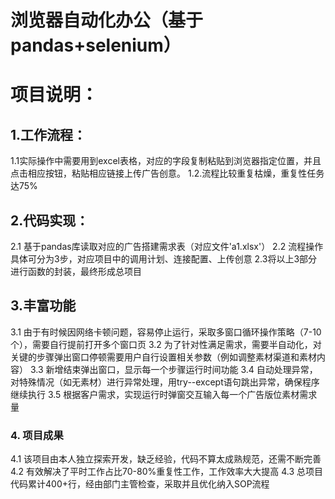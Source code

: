 # 浏览器自动化办公（基于pandas+selenium）
# 项目说明：
## 1.工作流程：
 1.1实际操作中需要用到excel表格，对应的字段复制粘贴到浏览器指定位置，并且点击相应按钮，粘贴相应链接上传广告创意。
 1.2.流程比较重复枯燥，重复性任务达75%
## 2.代码实现：
2.1 基于pandas库读取对应的广告搭建需求表（对应文件'a1.xlsx'）
2.2 流程操作具体可分为3步，对应项目中的调用计划、连接配置、上传创意
2.3将以上3部分 进行函数的封装，最终形成总项目

## 3.丰富功能
3.1 由于有时候因网络卡顿问题，容易停止运行，采取多窗口循环操作策略（7-10个），需要自行提前打开多个窗口页
3.2 为了针对性满足需求，需要半自动化，对关键的步骤弹出窗口停顿需要用户自行设置相关参数（例如调整素材渠道和素材内容）
3.3 新增结束弹出窗口，显示每一个步骤运行时间功能
3.4 自动处理异常，对特殊情况（如无素材）进行异常处理，用try--except语句跳出异常，确保程序继续执行
3.5 根据客户需求，实现运行时弹窗交互输入每一个广告版位素材需求量

### 4. 项目成果
4.1 该项目由本人独立探索开发，缺乏经验，代码不算太成熟规范，还需不断完善
4.2 有效解决了平时工作占比70-80%重复性工作，工作效率大大提高
4.3 总项目代码累计400+行，经由部门主管检查，采取并且优化纳入SOP流程
